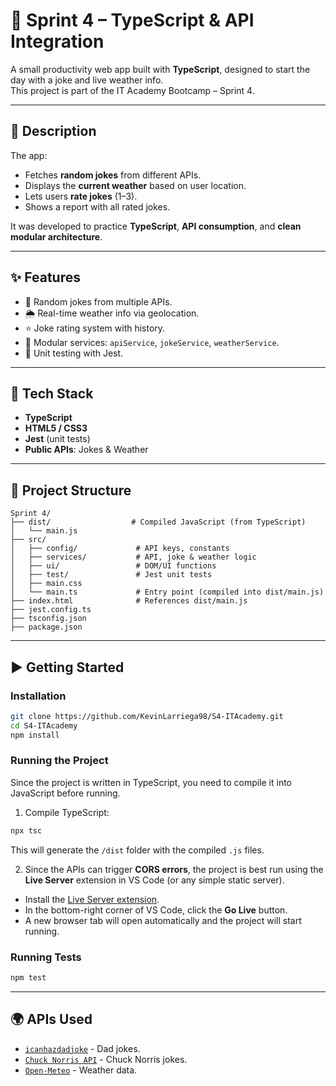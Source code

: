 # 🎯 Sprint 4 – TypeScript & API Integration  

A small productivity web app built with **TypeScript**, designed to start the day with a joke and live weather info.  
This project is part of the IT Academy Bootcamp – Sprint 4.  

---

## 🧩 Description  

The app:  
- Fetches **random jokes** from different APIs.  
- Displays the **current weather** based on user location.  
- Lets users **rate jokes** (1–3).  
- Shows a report with all rated jokes.  

It was developed to practice **TypeScript**, **API consumption**, and **clean modular architecture**.  

---

## ✨ Features  

- 🎲 Random jokes from multiple APIs.  
- 🌦️ Real-time weather info via geolocation.  
- ⭐ Joke rating system with history.  
- 🧱 Modular services: `apiService`, `jokeService`, `weatherService`.  
- 🧪 Unit testing with Jest.  

---

## 🔧 Tech Stack  

- **TypeScript**  
- **HTML5 / CSS3**  
- **Jest** (unit tests)  
- **Public APIs**: Jokes & Weather  

---

## 📁 Project Structure

```plaintext
Sprint 4/
├── dist/                  # Compiled JavaScript (from TypeScript)
│   └── main.js
├── src/
│   ├── config/             # API keys, constants
│   ├── services/           # API, joke & weather logic
│   ├── ui/                 # DOM/UI functions
│   ├── test/               # Jest unit tests
│   ├── main.css
│   └── main.ts             # Entry point (compiled into dist/main.js)
├── index.html              # References dist/main.js
├── jest.config.ts
├── tsconfig.json
├── package.json
```

---

## ▶️ Getting Started

### Installation

```bash
git clone https://github.com/KevinLarriega98/S4-ITAcademy.git
cd S4-ITAcademy
npm install
```

### Running the Project

Since the project is written in TypeScript, you need to compile it into JavaScript before running.

1. Compile TypeScript:
```bash
npx tsc
```
This will generate the `/dist` folder with the compiled `.js` files.

2. Since the APIs can trigger **CORS errors**, the project is best run using the **Live Server** extension in VS Code (or any simple static server).
- Install the [Live Server extension](https://marketplace.visualstudio.com/items?itemName=ritwickdey.LiveServer).
- In the bottom-right corner of VS Code, click the **Go Live** button.
- A new browser tab will open automatically and the project will start running.

### Running Tests

```bash
npm test
```

---

## 🌍 APIs Used

- [`icanhazdadjoke`](https://icanhazdadjoke.com/) - Dad jokes.
- [`Chuck Norris API`](https://api.chucknorris.io/) - Chuck Norris jokes.
- [`Open-Meteo`](https://open-meteo.com/) - Weather data.